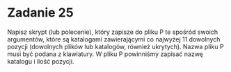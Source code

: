 # Zadanie 25

Napisz skrypt (lub polecenie), który zapisze do pliku P  te spośród swoich argumentów, które są katalogami zawierającymi co najwyżej 11 dowolnych pozycji (dowolnych plików lub katalogów, również ukrytych). Nazwa pliku P musi być podana z klawiatury. W pliku P powinniśmy zapisać nazwę katalogu i ilość pozycji.
